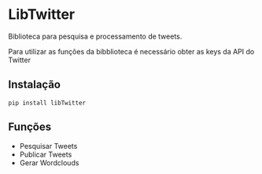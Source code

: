 LibTwitter
==========

Biblioteca para pesquisa e processamento de tweets.

Para utilizar as funções da bibblioteca é necessário obter as keys da API do Twitter


## Instalação

`pip install libTwitter`

## Funções
- Pesquisar Tweets 
- Publicar Tweets
- Gerar Wordclouds

